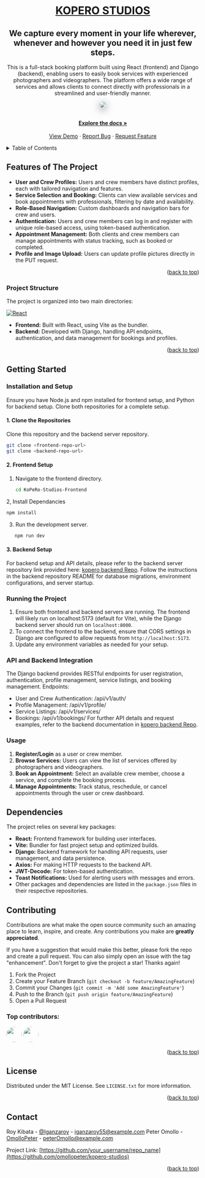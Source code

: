 <div align='center'>
  <h1><a href="https://iganza-roy.github.io/Litnerd_letters-about/">KOPERO STUDIOS </a></h1>
  <h2>We capture every moment in your life wherever,
whenever and however you need it in just few steps.</h2>
  <p>
    This is a full-stack booking platform built using React (frontend) and Django (backend), enabling users to easily book services with experienced photographers and videographers. The platform offers a wide range of services and allows clients to connect directly with professionals in a streamlined and user-friendly manner.
  </p>
  <img src="https://github.com/omollpeter/KoPeRo-Studios-Frontend/blob/main/src/assets/cover-photo.png"style="border-radius: 10px; box-shadow: 0 5px 20px rgba(43, 0, 56, 0.559);"/>
</div>

<a id="readme-top"></a>

  <p align="center">
    <br />
    <a href="https://github.com/KoPeRo-studios"><strong>Explore the docs »</strong></a>
    <br />
    <br />
    <a href="https://github.com/KoPeRo-studios">View Demo</a>
    ·
    <a href="https://github.com/KoPeRo-studios">Report Bug</a>
    ·
    <a href="https://github.com/KoPeRo-studios">Request Feature</a>
  </p>
</div>



<!-- TABLE OF CONTENTS -->
<details>
  <summary>Table of Contents</summary>
  <ol>
    <li>
      <a href="#about-the-project">About The Project</a>
      <ul>
        <li><a href="#built-with">Built With</a></li>
      </ul>
    </li>
    <li>
      <a href="#getting-started">Getting Started</a>
      <ul>
        <li><a href="#prerequisites">Prerequisites</a></li>
        <li><a href="#installation">Installation</a></li>
      </ul>
    </li>
    <li><a href="#usage">Usage</a></li>
    <li><a href="#roadmap">Roadmap</a></li>
    <li><a href="#contributing">Contributing</a></li>
    <li><a href="#license">License</a></li>
    <li><a href="#contact">Contact</a></li>
    <li><a href="#acknowledgments">Acknowledgments</a></li>
  </ol>
</details>



<!-- ABOUT THE PROJECT -->
## Features of The Project
- **User and Crew Profiles:** Users and crew members have distinct profiles, each with tailored navigation and features.
- **Service Selection and Booking:** Clients can view available services and book appointments with professionals, filtering by date and availability.
- **Role-Based Navigation:** Custom dashboards and navigation bars for crew and users.
- **Authentication:** Users and crew members can log in and register with unique role-based access, using token-based authentication.
- **Appointment Management:** Both clients and crew members can manage appointments with status tracking, such as booked or completed.
- **Profile and Image Upload:** Users can update profile pictures directly in the PUT request.

<p align="right">(<a href="#readme-top">back to top</a>)</p>



### Project Structure
The project is organized into two main directories:

[![React][React.js]][React-url] 
- **Frontend:** Built with React, using Vite as the bundler.
- **Backend:** Developed with Django, handling API endpoints, authentication, and data management for bookings and profiles. 

<p align="right">(<a href="#readme-top">back to top</a>)</p>

<!-- GETTING STARTED -->
## Getting Started

### Installation and Setup
Ensure you have Node.js and npm installed for frontend setup, and Python for backend setup. Clone both repositories for a complete setup.

#### 1. Clone the Repositories
Clone this repository and the backend server repository.
```sh
git clone <frontend-repo-url>
git clone <backend-repo-url>
```

#### 2. Frontend Setup
1. Navigate to the frontend directory.
   ```sh
   cd KoPeRo-Studios-Frontend
   ```
2, Install Dependancies
```sh
npm install
```
3. Run the development server.
```sh
   npm run dev
```

#### 3. Backend Setup
For backend setup and API details, please refer to the backend server repository link provided here: [kopero backend Repo](https://github.com/omollpeter/kopero-studios-server). Follow the instructions in the backend repository README for database migrations, environment configurations, and server startup.

### Running the Project
1. Ensure both frontend and backend servers are running. The frontend will likely run on localhost:5173 (default for Vite), while the Django backend server should run on  ```localhost:8000```.
2. To connect the frontend to the backend, ensure that CORS settings in Django are configured to allow requests from ```http://localhost:5173```.
3. Update any environment variables as needed for your setup.

### API and Backend Integration
The Django backend provides RESTful endpoints for user registration, authentication, profile management, service listings, and booking management.
Endpoints:
- User and Crew Authentication: /api/v1/auth/
- Profile Management: /api/v1/profile/
- Service Listings: /api/v1/services/
- Bookings: /api/v1/bookings/
For further API details and request examples, refer to the backend documentation in [kopero backend Repo](https://github.com/omollpeter/kopero-studios-server).

### Usage
1. **Register/Login** as a user or crew member.
2. **Browse Services:** Users can view the list of services offered by photographers and videographers.
3. **Book an Appointment:** Select an available crew member, choose a service, and complete the booking process.
4. **Manage Appointments:** Track status, reschedule, or cancel appointments through the user or crew dashboard.


## Dependencies
The project relies on several key packages:

- **React:** Frontend framework for building user interfaces.
- **Vite:** Bundler for fast project setup and optimized builds.
- **Django:** Backend framework for handling API requests, user management, and data persistence.
- **Axios:** For making HTTP requests to the backend API.
- **JWT-Decode:** For token-based authentication.
- **Toast Notifications:** Used for alerting users with messages and errors.
- Other packages and dependencies are listed in the ```package.json``` files in their respective repositories.


<!-- CONTRIBUTING -->
## Contributing

Contributions are what make the open source community such an amazing place to learn, inspire, and create. Any contributions you make are **greatly appreciated**.

If you have a suggestion that would make this better, please fork the repo and create a pull request. You can also simply open an issue with the tag "enhancement".
Don't forget to give the project a star! Thanks again!

1. Fork the Project
2. Create your Feature Branch (`git checkout -b feature/AmazingFeature`)
3. Commit your Changes (`git commit -m 'Add some AmazingFeature'`)
4. Push to the Branch (`git push origin feature/AmazingFeature`)
5. Open a Pull Request

### Top contributors:
<img src='https://avatars.githubusercontent.com/u/132392673?v=4' style='width: 40px; border-radius: 100%; '/>
<img src='https://avatars.githubusercontent.com/u/109495506?v=4 ' style='width: 40px; border-radius: 100%; '/>

<p align="right">(<a href="#readme-top">back to top</a>)</p>



<!-- LICENSE -->
## License

Distributed under the MIT License. See `LICENSE.txt` for more information.

<p align="right">(<a href="#readme-top">back to top</a>)</p>



<!-- CONTACT -->
## Contact

Roy Kibata - [@Iganzaroy](https://twitter.com/IganzaRoy) - iganzaroy55@example.com
Peter Omollo - [OmolloPeter](https://twitter.com/Peteromollo) - peterOmollo@example.com

Project Link: [https://github.com/your_username/repo_name](https://github.com/omollopeter/kopero-studios)

<p align="right">(<a href="#readme-top">back to top</a>)</p>


[React.js]: https://img.shields.io/badge/React-20232A?style=for-the-badge&logo=react&logoColor=61DAFB
[React-url]: https://reactjs.org/


